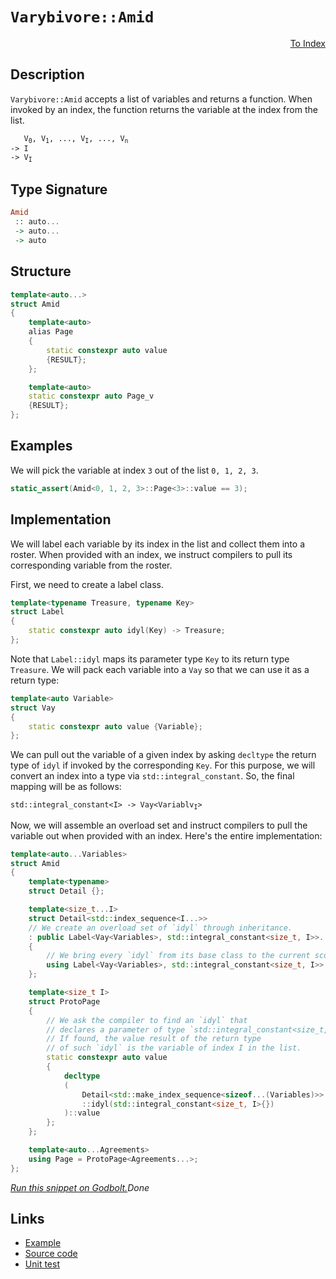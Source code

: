 <!-- Copyright 2024 Feng Mofan
SPDX-License-Identifier: Apache-2.0 -->

# `Varybivore::Amid`

<p style='text-align: right;'><a href="../../../facilities/metafunctions.md#varybivore-amid">To Index</a></p>

## Description

`Varybivore::Amid` accepts a list of variables and returns a function. When invoked by an index, the function returns the variable at the index from the list.

<pre><code>   V<sub>0</sub>, V<sub>1</sub>, ..., V<sub>I</sub>, ..., V<sub>n</sub>
-> I
-> V<sub>I</sub></code></pre>

## Type Signature

```Haskell
Amid
 :: auto...
 -> auto...
 -> auto
```

## Structure

```C++
template<auto...>
struct Amid
{
    template<auto>
    alias Page
    {
        static constexpr auto value
        {RESULT};
    };

    template<auto>
    static constexpr auto Page_v
    {RESULT};
};
```

## Examples

We will pick the variable at index `3` out of the list `0, 1, 2, 3`.

```C++
static_assert(Amid<0, 1, 2, 3>::Page<3>::value == 3);
```

## Implementation

We will label each variable by its index in the list and collect them into a roster.
When provided with an index, we instruct compilers to pull its corresponding variable from the roster.

First, we need to create a label class.

```C++
template<typename Treasure, typename Key>
struct Label
{ 
    static constexpr auto idyl(Key) -> Treasure;
};
```

Note that `Label::idyl` maps its parameter type `Key` to its return type `Treasure`. We will pack each variable into a `Vay` so that we can use it as a return type:

```C++
template<auto Variable>
struct Vay
{
    static constexpr auto value {Variable};
};
```

We can pull out the variable of a given index by asking `decltype` the return type of `idyl` if invoked by the corresponding `Key`.
For this purpose, we will convert an index into a type via `std::integral_constant`.
So, the final mapping will be as follows:

<pre><code>std::integral_constant&lt;I&gt; -> Vay&lt;Variablv<sub>I</sub>&gt;</code></pre>

Now, we will assemble an overload set and instruct compilers to pull the variable out when provided with an index. Here's the entire implementation:

```C++
template<auto...Variables>
struct Amid
{
    template<typename>
    struct Detail {};

    template<size_t...I>
    struct Detail<std::index_sequence<I...>>
    // We create an overload set of `idyl` through inheritance.
    : public Label<Vay<Variables>, std::integral_constant<size_t, I>>...
    {
        // We bring every `idyl` from its base class to the current scope.
        using Label<Vay<Variables>, std::integral_constant<size_t, I>>::idyl...;
    };

    template<size_t I>
    struct ProtoPage
    {
        // We ask the compiler to find an `idyl` that
        // declares a parameter of type `std::integral_constant<size_t, I>`.
        // If found, the value result of the return type
        // of such `idyl` is the variable of index I in the list.
        static constexpr auto value 
        {
            decltype
            (
                Detail<std::make_index_sequence<sizeof...(Variables)>>
                ::idyl(std::integral_constant<size_t, I>{})
            )::value
        };
    };

    template<auto...Agreements>
    using Page = ProtoPage<Agreements...>;
};
```

[*Run this snippet on Godbolt.*](https://godbolt.org/#z:OYLghAFBqd5QCxAYwPYBMCmBRdBLAF1QCcAaPECAMzwBtMA7AQwFtMQByARg9KtQYEAysib0QXACx8BBAKoBnTAAUAHpwAMvAFYTStJg1DIApACYAQuYukl9ZATwDKjdAGFUtAK4sGIAKzSrgAyeAyYAHI%2BAEaYxCAAbAmkAA6oCoRODB7evgHSaRmOAqHhUSyx8Um2mPbFDEIETMQEOT5%2BgTV1WY3NBKWRMXGJyQpNLW15nWN9A%2BWVIwCUtqhexMjsHAD0AFR7%2BweHRztbJhoAgrv7ANQAIpgprozIeJgK1wenF1fHv4df5zOgLMAGYwshvFhriYQW4vI5aIQAJ4w7BA8xghgQrxQmFuZBjdBYKio9HfA7XYJMWK0D77AEETAsFIGRl4ghIx7MNjXAAqxEwTAUa0wpGuHK5rEw1wA0pgUSC0RcxsQvA5KdTauiAOwWaEXa6G64zRzIa5oBhjTCqFLEa5MeGoa54dBI2gQOVIxbXAC0qL5AqFIphVguJm1txDZMuFIAakwkXS9gymSymGzYQ6iNd48Q8NT6KTlQRVer4yiw7qgUbjU1TeaBFabXas06AG5iLzS8MWXP56KFiNRyuRkGhwHkv5Tz5An47a4ASWZ9DYgnTWSTJ1n053W7DF0Zy/TmDxrYAdBe%2BwW3kXziq1QRrucWC6deOa4e0xm3BLGFLbzW97qvcTR0NCVZDmO0YfqmrInrCGQAF6YAA%2BgQF5nguAFGkBj4gUwdB4oSIAgGEWCqChSgAI5dli8FuAuGGkoq1ZGlsWzXAA6tKyCBoy9oMNcqBtnEtCoEw6DGpgj6oFQ0IJBoLpuiYCniggxCrMACDOgwCBxIQhgbGerGGiA1wpF4A54GaVI0ni5b2c0/b0AoqJisRpGCJgwDEGIKEWjMghEXgyFoWKWEsYqTEGkaPYmTW1zsVx0rRHmRjXJgInEImKmKa6tC5dcVAaSwzoEO80RCjxBgKO82YEHp5prAKgjGmgjzGTFCXXF4GTpbZWqwg5Q1OdermKu5BDoCRYSMj5fkBU0QUISFqEEOFzHYDN%2BVMVBXXgaO47xZ%2BcHBaFj4RUq5yASWD7XMoGlEMoTDACe%2B1xftNZJdx9oKAA1mpPGoMydBxOKTo0AwkmGPJeXKapDXpvFX0cVgELNG89rmc0UqMnasnipy3YKR5s3eb5tD%2BY2S0EGda0bSxCmddd3WJRxC5yfwXhQ2KDXSh23jSgKwq0DJcl89cAoEGsgm/sjbEcQTwrINpuVKQVql4HVjUdnm15CXJZHWouOmA9ciJjMzrO1uuZqLdatr2o61wC12%2Bos91H0e9b1xo6LRPy91ECBz7%2BGEQhU0kSwTB/ahRsUdRtEbHTskYRAV4Dm8iybSH1vbW6ECk1582U4thi0yt50M2iEG3Nnn2s4sJGu293s1uGh3xR3w4Tt7J3HqejoYecPmYEyjDldhhq9WEwD3S93Ygrc92Pagz2vXiI8CuPggKLtaJ7YCkFHZOu7JtuNzYKorAstKM6n2fAJAia1koUKSgtBAz6vrCGhilwYozBihBKiEi696IgMVM3Tsi9RzLxBNnMcHBli0E4P4XgfgOBaFIKgTgbhrDWGNKsdY3ZQQ8FIAQTQyDlh/XyGeDQAAOMwZgACcLCuD%2BEYQwrg2ptTSFQRwSQvAWASA0H/TB2DcEcF4AoEAf9KFYOQaQOAsAYCIBAKsAgFl1oUAgGgEG9BiARClJwVQDCEg%2BgSJIa4wBkBmikGeMwvBMD4CIHmaaAD%2BCCBEGIdgUgZCCEUCodQijSC6AAQAd18ikTgPAUFoIwVQnBnAADy8JtEG2uGYixVibF2OuA4sw1wIAeAMWDDEXBFi8AUVoZYEAkD6JSKDMgujGnNJAMAKQQCaCiziLIiA0QknRDCM0JEsTeDDOYNlFJ0RtCYAcOM0g%2BjVwEBSQwWgYzQlYGiF4YAbgxC0FkdwXgWBo5GHEFsvAAoHB4BEkc7B1p5nwk2OQsmAjsGIlSqMjwWAkkljwCI45pAsrRHSJge4ZzgCIiMFQ5YVADDAAULGV4ESUlckWV44QohxD%2BMxUEtQSTwn6EMMYAhlh9B4GiLIyAyxUApHqEcn0hIYS3FMJYawZhJFZXcW8eAyw7DzPqC4KGkw/AAJCGEQYFRhgAMKJkAQoq9ByvqHMIY8QAECpuQIXoExPDtD0Jq%2BoOr%2BiSvmDK2w4xWh6ryBqy1qrpXqv5cQjYEh4kcHQaQCRvApFZPMZY6xtj7GSEccU3AhASDQjIVUihsLlh6QksMCANCQCSBBGeFhII%2BEaEkGYSQCkND%2BASCw/QnAhGkBESCLgZ4EhcASAwlh3CEiBA4Rm5IXrknSNsHImNii6lqPqRo9J8JyCUDaYY4xbBODNBYG2bUPomDmgMOlLgLCzxVoea4kgLo9CYp8Ti6QeKlAEtCboIBUSmAxOOW6j17apFpK0fCTJ2T/WLpJQU1d67imlKaYYyNIIzDRpqUogdY64gjr0cDH9wx0ZGBXVwP%2BPS8b9MGaEyZozFloembMwVizlkTzWRspJ2zdn7NoIcxZpySUXOwfga5jg7lJMecgZ5iy3lJM%2Bb5bKPzNjYP%2BYC8hIKwUQqo7PWFfAEVIpRWixgGLZB7r8Qe2Q%2BKQnYNPcSmFbKrDks%2BdSpNOD6VZEZcypemmOVcriDy3T/LaiCqyMK9w1qxWkAlWUNVSr0jyuyI59zRQsj2oWBqmzWqGiWsVYF7o2q7Wmrc7avoYWLWzGiw611Kw1gusqSW91iTQk%2BufbkmDc8V1rvoaGzddoKmAdjaQeNWB4h6YEWWitq7s3an8Cw3hIIc15skAA29nAZHdqA32%2BAA7NHaPA6BoxJiODTtySwBQbYzRtiK3BMYziyvbs8XJ7FCmAnyCPSpnQIAQSkHPZeuJmWb1JLvUOsWWS5sLaWyt48Ywv2QeaX%2BhB1SxMgfe4Yibf3hiLZSCkFCy2WEoVWwQFCqgrF8DoEhygKHsGYc2eQ1HMy5kLKBXhwQBHNk0cwDsvZByjnkMo%2BcnjJyrm2YY6EpjLGgVsdCRx75GAqcULzPx3ggmlDCfOaJ3t4mXqScwKi9FQLd07YkIpwJB3CXHfU6S9l2nKVWf0wyzgWxiKmcsJy713KXS8ppV0WzzgICuHiy5qVAXUgefqPF5Vfmku28NT0UL3nwtm5C4l1zyXYu6tyE5mYLR/MyqdWlvx17suSM4Pd6x83Fsu2e4yV7EAw1uL/ZU77va42Clq5QN1jWQCsLPCCEE/hOE9bEeX7UdbPXXf612%2BRVXaGSH8Omnh2oxEMMkOwrgTCzDJAESCGP3qm9DbdU4hvOWJ9VayhkZwkggA)$Done$

## Links

- [Example](../../../code/facilities/metafunctions/varybivore/amid/implementation.hpp)
- [Source code](../../../../conceptrodon/descend/varybivore/amid.hpp)
- [Unit test](../../../../tests/unit/metafunctions/varybivore/amid.test.hpp)
